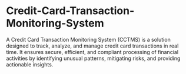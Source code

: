 # Credit-Card-Transaction-Monitoring-System
A Credit Card Transaction Monitoring System (CCTMS) is a solution designed to track, analyze, and manage credit card transactions in real time. It ensures secure, efficient, and compliant processing of financial activities by identifying unusual patterns, mitigating risks, and providing actionable insights.
